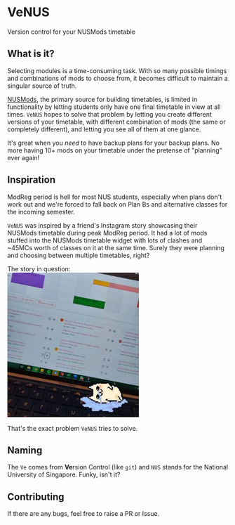 # VeNUS
Version control for your NUSMods timetable

## What is it?
Selecting modules is a time-consuming task. With so many possible timings and combinations of mods to choose from, it becomes difficult to maintain a singular source of truth.

[NUSMods](http://nusmods.com), the primary source for building timetables, is limited in functionality by letting students only have one final timetable in view at all times. `VeNUS` hopes to solve that problem by letting you create different versions of your timetable, with different combination of mods (the same or completely different), and letting you see all of them at one glance.

It's great when you *need* to have backup plans for your backup plans. No more having 10+ mods on your timetable under the pretense of "planning" ever again!

## Inspiration
ModReg period is hell for most NUS students, especially when plans don't work out and we're forced to fall back on Plan Bs and alternative classes for the incoming semester.

`VeNUS` was inspired by a friend's Instagram story showcasing their NUSMods timetable during peak ModReg period. It had a lot of mods stuffed into the NUSMods timetable widget with lots of clashes and ~45MCs worth of classes on it at the same time. Surely they were planning and choosing between multiple timetables, right?

The story in question:
<br>
<img src="./assets/story.jpg" width=300>

That's the exact problem `VeNUS` tries to solve.

## Naming
The `Ve` comes from **Ve**rsion Control (like `git`) and `NUS` stands for the National University of Singapore. Funky, isn't it?

## Contributing
If there are any bugs, feel free to raise a PR or Issue.
